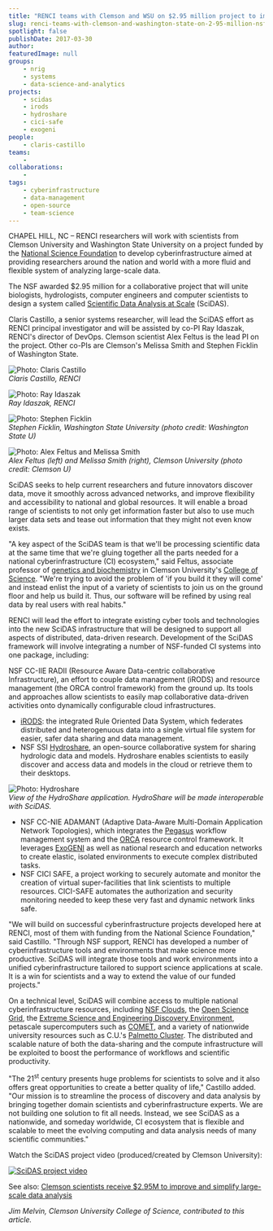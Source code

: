 ```yaml
---
title: "RENCI teams with Clemson and WSU on $2.95 million project to improve and simplify large-scale data analysis"
slug: renci-teams-with-clemson-and-washington-state-on-2-95-million-nsf-project-to-improve-and-simplify-large-scale-data-analysis
spotlight: false
publishDate: 2017-03-30
author: 
featuredImage: null
groups:
    - nrig
    - systems
    - data-science-and-analytics
projects:
    - scidas
    - irods
    - hydroshare
    - cici-safe
    - exogeni
people:
    - claris-castillo
teams: 
    - 
collaborations:
    - 
tags:
    - cyberinfrastructure
    - data-management
    - open-source
    - team-science
---
```

CHAPEL HILL, NC – RENCI researchers will work with scientists from Clemson University and Washington State University on a project funded by the [National Science Foundation](https://www.nsf.gov/) to develop cyberinfrastructure aimed at providing researchers around the nation and world with a more fluid and flexible system of analyzing large-scale data.

The NSF awarded $2.95 million for a collaborative project that will unite biologists, hydrologists, computer engineers and computer scientists to design a system called [Scientific Data Analysis at Scale](https://www.nsf.gov/awardsearch/showAward?AWD_ID=1659300&HistoricalAwards=false) (SciDAS).

Claris Castillo, a senior systems researcher, will lead the SciDAS effort as RENCI principal investigator and will be assisted by co-PI Ray Idaszak, RENCI's director of DevOps. Clemson scientist Alex Feltus is the lead PI on the project. Other co-PIs are Clemson's Melissa Smith and Stephen Ficklin of Washington State.

![Photo: Claris Castillo](https://renci.org/wp-content/uploads/2017/02/ClarisCastillo2-copy-2-264x300.png)  
_Claris Castillo, RENCI_

![Photo: Ray Idaszak](https://renci.org/wp-content/uploads/2017/01/ray-idaszak-b.jpg)  
_Ray Idaszak, RENCI_

![Photo: Stephen Ficklin](https://renci.org/wp-content/uploads/2017/03/ficklin-300x231.jpg)  
_Stephen Ficklin, Washington State University (photo credit: Washington State U)_

![Photo: Alex Feltus and Melissa Smith](https://renci.org/wp-content/uploads/2017/03/alex-melissa_lead-300x233.jpg)  
_Alex Feltus (left) and Melissa Smith (right), Clemson University (photo credit: Clemson U)_

SciDAS seeks to help current researchers and future innovators discover data, move it smoothly across advanced networks, and improve flexibility and accessibility to national and global resources. It will enable a broad range of scientists to not only get information faster but also to use much larger data sets and tease out information that they might not even know exists.

"A key aspect of the SciDAS team is that we'll be processing scientific data at the same time that we're gluing together all the parts needed for a national cyberinfrastructure (CI) ecosystem," said Feltus, associate professor of [genetics and biochemistry](https://www.clemson.edu/science/departments/genetics-biochemistry/) in Clemson University's [College of Science](https://www.clemson.edu/science/). "We're trying to avoid the problem of 'if you build it they will come' and instead enlist the input of a variety of scientists to join us on the ground floor and help us build it. Thus, our software will be refined by using real data by real users with real habits."

RENCI will lead the effort to integrate existing cyber tools and technologies into the new SciDAS infrastructure that will be designed to support all aspects of distributed, data-driven research. Development of the SciDAS framework will involve integrating a number of NSF-funded CI systems into one package, including:

NSF CC-IIE RADII (Resource Aware Data-centric collaborative Infrastructure), an effort to couple data management (iRODS) and resource management (the ORCA control framework) from the ground up. Its tools and approaches allow scientists to easily map collaborative data-driven activities onto dynamically configurable cloud infrastructures.
*   [iRODS](http://www.irods.org/): the integrated Rule Oriented Data System, which federates distributed and heterogenuous data into a single virtual file system for easier, safer data sharing and data management.
*   NSF SSI [Hydroshare](https://www.hydroshare.org/), an open-source collaborative system for sharing hydrologic data and models. Hydroshare enables scientists to easily discover and access data and models in the cloud or retrieve them to their desktops.

![Photo: Hydroshare](https://renci.org/wp-content/uploads/2017/03/hydroshare_hydrology_01-300x181.png)  
_View of the HydroShare application. HydroShare will be made interoperable with SciDAS._


*   NSF CC-NIE ADAMANT (Adaptive Data-Aware Multi-Domain Application Network Topologies), which integrates the [Pegasus](https://pegasus.isi.edu/) workflow management system and the [ORCA](https://geni-orca.renci.org/trac/wiki/orca-introduction) resource control framework. It leverages [ExoGENI](http://www.exogeni.net/) as well as national research and education networks to create elastic, isolated environments to execute complex distributed tasks.
*   NSF CICI SAFE, a project working to securely automate and monitor the creation of virtual super-facilities that link scientists to multiple resources. CICI-SAFE automates the authorization and security monitoring needed to keep these very fast and dynamic network links safe.

"We will build on successful cyberinfrastructure projects developed here at RENCI, most of them with funding from the National Science Foundation," said Castillo. "Through NSF support, RENCI has developed a number of cyberinfrastructure tools and environments that make science more productive. SciDAS will integrate those tools and work environments into a unified cyberinfrastructure tailored to support science applications at scale. It is a win for scientists and a way to extend the value of our funded projects."

On a technical level, SciDAS will combine access to multiple national cyberinfrastructure resources, including [NSF Clouds](https://nsf.gov/news/news_summ.jsp?cntn_id=132377), the [Open Science Grid](https://www.opensciencegrid.org/), the [Extreme Science and Engineering Discovery Environment](https://www.xsede.org/), petascale supercomputers such as [COMET](http://www.sdsc.edu/support/user_guides/comet.html), and a variety of nationwide university resources such as C.U.'s [Palmetto Cluster](https://www.palmetto.clemson.edu/palmetto/). The distributed and scalable nature of both the data-sharing and the compute infrastructure will be exploited to boost the performance of workflows and scientific productivity.

"The 21<sup>st</sup> century presents huge problems for scientists to solve and it also offers great opportunities to create a better quality of life," Castillo added. "Our mission is to streamline the process of discovery and data analysis by bringing together domain scientists and cyberinfrastructure experts. We are not building one solution to fit all needs. Instead, we see SciDAS as a nationwide, and someday worldwide, CI ecosystem that is flexible and scalable to meet the evolving computing and data analysis needs of many scientific communities."

Watch the SciDAS project video (produced/created by Clemson University):

[![SciDAS project video](http://img.youtube.com/vi/fyzuufFWuxk/0.jpg)](http://www.youtube.com/watch?v=fyzuufFWuxk "SciDAS video")

See also: [Clemson scientists receive $2.95M to improve and simplify large-scale data analysis](http://newsstand.clemson.edu/mediarelations/clemson-scientists-receive-2-95m-to-improve-and-simplify-large-scale-data-analysis/)

_Jim Melvin, Clemson University College of Science, contributed to this article._

